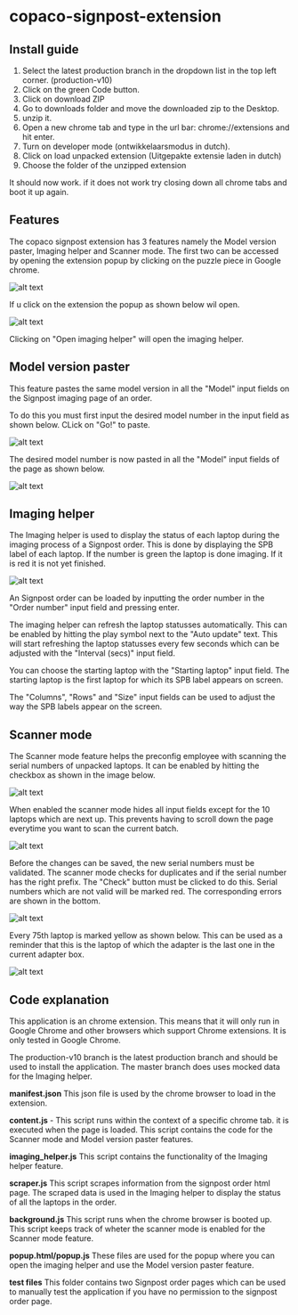 # copaco-signpost-extension

## Install guide

1. Select the latest production branch in the dropdown list in the top left corner. (production-v10)
2. Click on the green Code button.
3. Click on download ZIP
4. Go to downloads folder and move the downloaded zip to the Desktop.
5. unzip it.
6. Open a new chrome tab and type in the url bar: chrome://extensions and hit enter.
7. Turn on developer mode (ontwikkelaarsmodus in dutch).
8. Click on load unpacked extension (Uitgepakte extensie laden in dutch)
9. Choose the folder of the unzipped extension

It should now work.
if it does not work try closing down all chrome tabs and boot it up again.

## Features
The copaco signpost extension has 3 features namely the Model version paster, Imaging helper and Scanner mode. The first two can be accessed by opening the extension popup by clicking on the puzzle piece in Google chrome. 

![alt text](images/puzzle-piece.png)

If u click on the extension the popup as shown below wil open.

![alt text](images/extension-popup.png)

Clicking on "Open imaging helper" will open the imaging helper.

## Model version paster

This feature pastes the same model version in all the "Model" input fields on the Signpost imaging page of an order. 

To do this you must first input the desired model number in the input field as shown below. CLick on "Go!" to paste.

![alt text](images/paste-popup.png)

The desired model number is now pasted in all the "Model" input fields of the page as shown below.

![alt text](images/pasted-numbers.png)


## Imaging helper

The Imaging helper is used to display the status of each laptop during the imaging process of a Signpost order. This is done by displaying the SPB label of each laptop. If the number is green the laptop is done imaging. If it is red it is not yet finished.

![alt text](images/imaging-helper.png)

An Signpost order can be loaded by inputting the order number in the "Order number" input field and pressing enter.

The imaging helper can refresh the laptop statusses automatically. This can be enabled by hitting the play symbol next to the "Auto update" text. This will start refreshing the laptop statusses every few seconds which can be adjusted with the "Interval (secs)" input field.

You can choose the starting laptop with the "Starting laptop" input field. The starting laptop is the first laptop for which its SPB label appears on screen.

The "Columns", "Rows" and "Size" input fields can be used to adjust the way the SPB labels appear on the screen.

## Scanner mode

The Scanner mode feature helps the preconfig employee with scanning the serial numbers of unpacked laptops. It can be enabled by hitting the checkbox as shown in the image below.

![alt text](images/enable-scanner-mode.png)

When enabled the scanner mode hides all input fields except for the 10 laptops which are next up. This prevents having to scroll down the page everytime you want to scan the current batch. 

![alt text](images/scanner-mode.png)

Before the changes can be saved, the new serial numbers must be validated. The scanner mode checks for duplicates and if the serial number has the right prefix. The "Check" button must be clicked to do this. Serial numbers which are not valid will be marked red. The corresponding errors are shown in the bottom.

![alt text](images/scanner-mode-error.png)

Every 75th laptop is marked yellow as shown below. This can be used as a reminder that this is the laptop of which the adapter is the last one in the current adapter box.

![alt text](images/mark75.png)

## Code explanation

This application is an chrome extension. This means that it will only run in Google Chrome and other browsers which support Chrome extensions. It is only tested in Google Chrome.

The production-v10 branch is the latest production branch and should be used to install the application. The master branch does uses mocked data for the Imaging helper.

**manifest.json** This json file is used by the chrome browser to load in the extension.

**content.js** - This script runs within the context of a specific chrome tab. it is executed when the page is loaded. This script contains the code for the Scanner mode and Model version paster features.

**imaging_helper.js** This script contains the functionality of the Imaging helper feature.

**scraper.js** This script scrapes information from the signpost order html page. The scraped data is used in the Imaging helper to display the status of all the laptops in the order.

**background.js** This script runs when the chrome browser is booted up. This script keeps track of wheter the scanner mode is enabled for the Scanner mode feature.

**popup.html/popup.js** These files are used for the popup where you can open the imaging helper and use the Model version paster feature.

**test files** This folder contains two Signpost order pages which can be used to manually test the application if you have no permission to the signpost order page.
